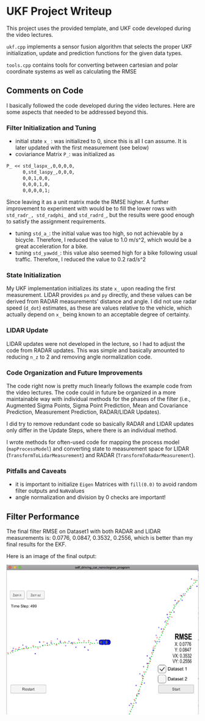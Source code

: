 # UKF Project Writeup

This project uses the provided template, and UKF code developed during the video lectures.

`ukf.cpp` implements a sensor fusion algorithm that selects the proper UKF initialization, update and prediction functions for the given data types.

`tools.cpp` contains tools for converting between cartesian and polar coordinate systems as well as calculating the RMSE

## Comments on Code

I basically followed the code developed during the video lectures. Here are some aspects that needed to be addressed beyond this.

### Filter Initialization and Tuning

- initial state `x_` : was initialized to 0, since this is all I can assume. It is later updated with the first measurement (see below)
- coviariance Matrix `P_`: was initialized as
```
P_ << std_laspx_,0,0,0,0,
      0,std_laspy_,0,0,0,
      0,0,1,0,0,
      0,0,0,1,0,
      0,0,0,0,1;
```
Since leaving it as a unit matrix made the RMSE higher. A further improvement to experiment with would be to fill the lower rows with `std_radr_, std_radphi_` and `std_radrd_`, but the results were good enough to satisfy the assignment requirements.
- tuning `std_a_`: the initial value was too high, so not achievable by a bicycle. Therefore, I reduced the value to 1.0 m/s^2, which would be a great acceleration for a bike.
- tuning `std_yawdd_`: this value also seemed high for a bike following usual traffic. Therefore, I reduced the value to 0.2 rad/s^2

### State Initialization

My UKF implementation initializes its state `x_` upon reading the first measurement. LIDAR provides `px` and `py` directly, and these values can be derived from RADAR measurements' distance and angle. I did not use radar speed (`d_dot`) estimates, as these are values relative to the vehicle, which actually depend on `x_` being known to an acceptable degree of certainty.

### LIDAR Update

LIDAR updates were not developed in the lecture, so I had to adjust the code from RADAR updates. This was simple and basically amounted to reducing `n_z` to 2 and removing angle normalization code.

### Code Organization and Future Improvements

The code right now is pretty much linearly follows the example code from the video lectures. The code could in future be organized in a more maintainable way with individual methods for the phases of the filter (i.e., Augmented Sigma Points, Sigma Point Prediction, Mean and Covariance Prediction, Measurement Prediction, RADAR/LIDAR Updates).

I did try to remove redundant code so basically RADAR and LIDAR updates only differ in the Update Steps, where there is an individual method.

I wrote methods for often-used code for mapping the process model (`mapProcessModel`) and converting state to measurement space for LIDAR (`TransformToLidarMeasurement`) and RADAR  (`TransformToRadarMeasurement`).

### Pitfalls and Caveats
- it is important to initialize `Eigen` Matrices with `fill(0.0)` to avoid random filter outputs and `NaN`values
- angle normalization and division by 0 checks are important!

## Filter Performance

The final filter RMSE on Dataset1 with both RADAR and LIDAR measurements is: 0.0776, 0.0847, 0.3532, 0.2556, which is better than my final results for the EKF.

Here is an image of the final output:

![RMSE Final](./images/UKF_Dataset1_RMSE_final.png)
